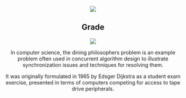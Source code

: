 <div align="center">


<img src="https://github.com/pedromelocf/utilities/blob/master/philosopherse.png" />


<h2> Grade </h2>


<img src="https://github.com/pedromelocf/utilities/blob/master/100_grade.png" />

<p>

In computer science, the dining philosophers problem is an example problem often used in concurrent algorithm design to illustrate synchronization issues and techniques for resolving them.

It was originally formulated in 1965 by Edsger Dijkstra as a student exam exercise, presented in terms of computers competing for access to tape drive peripherals.

</p>

</div>
